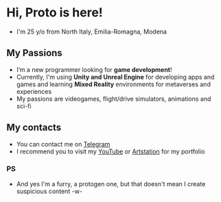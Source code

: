 # Hi, Proto is here!
- I'm 25 y/o from North Italy, Emilia-Romagna, Modena
  
## My Passions

- I’m a new programmer looking for **game development**!
- Currently, I'm using **Unity and Unreal Engine** for developing apps and games and learning **Mixed Reality** environments for metaverses and experiences
- My passions are videogames, flight/drive simulators, animations and sci-fi

## My contacts
  
- You can contact me on [Telegram](https://t.me/ProtoArts)
- I recommend you to visit my [YouTube](https://www.youtube.com/@ProtoArtsProduction) or [Artstation](https://www.artstation.com/protoarts) for my portfolio

### PS
- And yes I'm a furry, a protogen one, but that doesn't mean I create suspicious content -w-

<!---
ProtoArts/ProtoArts is a ✨ special ✨ repository because its `README.md` (this file) appears on your GitHub profile.
You can click the Preview link to take a look at your changes.
--->
